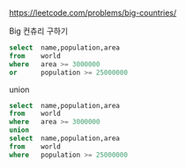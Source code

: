 https://leetcode.com/problems/big-countries/
  
  
  Big 컨츄리 구하기
  
```SQL
select  name,population,area
from    world
where   area >= 3000000
or      population >= 25000000
```

  
  union
```sql
select  name,population,area
from    world
where   area >= 3000000
union
select  name,population,area
from    world
where   population >= 25000000
```
